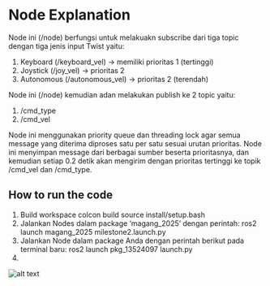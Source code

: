 # Node Explanation
Node ini (/node) berfungsi untuk melakuakn subscribe dari tiga topic dengan tiga jenis input Twist yaitu:

1. Keyboard (/keyboard_vel) -> memiliki prioritas 1 (tertinggi)
2. Joystick (/joy_vel) -> prioritas 2
3. Autonomous (/autonomous_vel) -> prioritas 2 (terendah)

Node ini (/node) kemudian adan melakukan publish ke 2 topic yaitu:
1. /cmd_type 
2. /cmd_vel

Node ini menggunakan priority queue dan threading lock agar semua message yang diterima diproses satu per satu sesuai urutan prioritas. Node ini menyimpan message dari berbagai sumber beserta prioritasnya, dan kemudian setiap 0.2 detik akan mengirim dengan prioritas tertinggi ke topik /cmd_vel dan /cmd_type.

## How to run the code
1. Build workspace
    colcon build
    source install/setup.bash
2. Jalankan Nodes dalam package ‘magang_2025’ dengan perintah:
    ros2 launch magang_2025 milestone2.launch.py
3. Jalankan Node dalam package Anda dengan perintah berikut pada terminal baru:
    ros2 launch pkg_13524097 launch.py
4. 
![alt text](diagram.drawio.png.png)